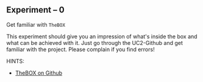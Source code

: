 ## Experiment – 0
Get familiar with ```TheBOX```


This experiment should give you an impression of what's inside the box and what can be achieved with it.
Just go through the UC2-Github and get familiar with the project. Please complain if you find errors!

HINTS:

* [TheBOX on Github](../../TheBOX/FullBOX)

